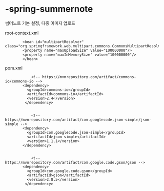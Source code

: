 # -spring-summernote

썸머노트 기본 설정, 다중 이미지 업로드

root-context.xml

      		<bean id="multipartResolver" class="org.springframework.web.multipart.commons.CommonsMultipartResolver">
		    <property name="maxUploadSize" value="100000000"/>
		    <property name="maxInMemorySize" value="100000000"/>
	    	</bean>
      
      
      
pom.xml

      			<!-- https://mvnrepository.com/artifact/commons-io/commons-io -->
		  	<dependency>
			  <groupId>commons-io</groupId>
			  <artifactId>commons-io</artifactId>
			  <version>2.4</version>
		 	 </dependency>
      
      
      			<!-- https://mvnrepository.com/artifact/com.googlecode.json-simple/json-simple -->
		  	<dependency>
			  <groupId>com.googlecode.json-simple</groupId>
			  <artifactId>json-simple</artifactId>
			  <version>1.1.1</version>
		  	</dependency>
      
      
      			<!-- https://mvnrepository.com/artifact/com.google.code.gson/gson -->
		  	<dependency>
			  <groupId>com.google.code.gson</groupId>
			  <artifactId>gson</artifactId>
			  <version>2.8.5</version>
		 	 </dependency>
      
      
